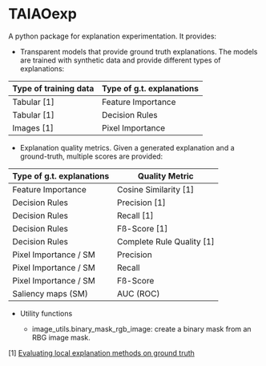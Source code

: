 # TAIAOexp

A python package for explanation experimentation. It provides:

* Transparent models that provide ground truth explanations. The models are trained with synthetic data and provide
  different types of explanations:

|**Type of training data**|**Type of g.t. explanations**|
|----------------|-----------------------------|
|Tabular [1]     |Feature Importance           |
|Tabular [1]     |Decision Rules               |
|Images [1]      |Pixel Importance             |

* Explanation quality metrics. Given a generated explanation and a ground-truth, multiple scores are provided:

|**Type of g.t. explanations**|**Quality Metric**       |
|-----------------------------|-------------------------|
|Feature Importance           |Cosine Similarity [1]    |
|Decision Rules               |Precision [1]            |
|Decision Rules               |Recall [1]               |
|Decision Rules               |Fß-Score [1]             |
|Decision Rules               |Complete Rule Quality [1]|
|Pixel Importance / SM        |Precision                |
|Pixel Importance / SM        |Recall                   |
|Pixel Importance / SM        |Fß-Score                 |
|Saliency maps (SM)           |AUC (ROC)                |

* Utility functions

    * image_utils.binary_mask_rgb_image: create a binary mask from an RBG image mask.

[1] [Evaluating local explanation methods on ground truth](https://www.researchgate.net/publication/346916247_Evaluating_local_explanation_methods_on_ground_truth)
